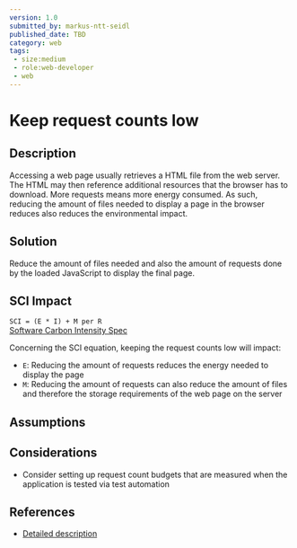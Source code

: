 ```yaml
---
version: 1.0
submitted_by: markus-ntt-seidl
published_date: TBD
category: web
tags: 
 - size:medium
 - role:web-developer
 - web
---
```


# Keep request counts low

## Description

Accessing a web page usually retrieves a HTML file from the web server. The HTML may then reference additional resources that the browser has to download. More requests means more energy consumed. As such, reducing the amount of files needed to display a page in the browser reduces also reduces the environmental impact.

## Solution

Reduce the amount of files needed and also the amount of requests done by the loaded JavaScript to display the final page. 

## SCI Impact

`SCI = (E * I) + M per R`  
[Software Carbon Intensity Spec](https://grnsft.org/sci)

Concerning the SCI equation, keeping the request counts low will impact:

- `E`: Reducing the amount of requests reduces the energy needed to display the page
- `M`: Reducing the amount of requests can also reduce the amount of files and therefore the storage requirements of the web page on the server


## Assumptions


## Considerations

- Consider setting up request count budgets that are measured when the application is tested via test automation


## References

- [Detailed description](https://web.dev/resource-summary/)
